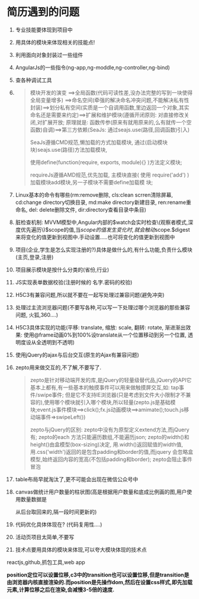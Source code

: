 # 简历遇到的问题

1. 专业技能要体现到项目中
2. 用具体的模块来体现相关的技能点!
3. 利用面向对象封装过一些组件
4. AngularJs的一些指令\(ng-app,ng-moddle,ng-controller,ng-bind\)
5. 查各种调试工具
6. > 模块开发的演变 ==&gt;全局函数\(代码可读性差,没办法完整的写到一块使得全局变量增多\) ==&gt;命名空间\(牵强的解决命名冲突问题,不能解决私有性封装\)==&gt;划分私有空间\(实质是一个自调用函数,里边返回一个对象,其实命名还是需要来约定\)==&gt;扩展和维护模块\(遵循开闭原则: 对直接修改关闭,对扩展开放; 原理就是: 函数传参\(原来有就用原来的,么有就传一个空函数\)自调\)==&gt;第三方依赖\(SeaJs: 通过seajs.use\(路径,回调函数\)引入\)
   >
   > SeaJs遵循CMD规范,懒加载的方式加载模块, 通过\(启动模块 块\)seajs.use\(路径\)方法加载模块,
   >
   > 使用define\(function\(require, exports, module\){} \)方法定义模块;
   >
   > requireJs遵循AMD规范,优先加载, 主模块直接\( 使用 require\('add'\) \)加载模块add模块,另一子模块不需要define加载模 块;
7. Linux基本的命令有哪些\(rm:remove删除, cls:clean scrren清除屏幕, cd:change directory切换目录, md:make directory新建目录, ren:rename重命名, del: delete删除文件, dir:directory查看目录中条目\)
8. 脏检查机制: MVVM模型中,Angular内部的$watch会实时检查\(观察者模式,深度优先遍历\)$scope的值,当$scope的值发生变化时,就会触动$scope.$digest来将变化的值更新到视图中.手动设置.....也可将变化的值更新到视图中
9. 项目\(企业,学生是怎么实现注册的?\)具体是做什么的,有什么功能,负责什么模块\(主页,登录,注册\)
10. 项目展示模块是按什么分类的\(省份,行业\)
11. JS实现表单数据校验\(注册时候的 名字.密码的校验\)
12. H5C3有兼容问题,所以就不要在一起写处理过兼容问题\(避免冲突\)
13. 处理过主流浏览器问题\(不要写各种,可以写一下处理过哪个浏览器的那些兼容问题, 火狐,360....\)
14. H5C3具体实现的功能\(平移: translate, 缩放: scale, 翻转: rotate, 渐进渐出效果: 使用@frame动画0%到100%设translate从一个位置移动到另一个位置, 透明度设从全透明到不透明\)
15. 使用jQuery的ajax与后台交互\(原生的Ajax有兼容问题\)
16. zepto用来做交互的,不了解,不要写了.

    > zepto是针对移动端开发的库,是jQuery的轻量级替代品,jQuery的API它基本上都有,有一些基本的触摸事件可以用来做触摸屏交互,如: tap事件/swipe事件; 但是它不支持IE浏览器\(只是考虑到文件大小限制才不兼容的\),使用哪个模块就引入哪个模块,所以轻量\(zepto.js是基础模块;event.js事件模块==&gt;click\(\);fx.js动画模块==&gt;amimate\(\);touch.js移动端事件=&gt;swipeLeft\(\)\)
    >
    > zepto与jQuery的区别: zepto中没有为原型定义extend方法,而jQuery有; zepto的each 方法只能遍历数组,不能遍历json; zepto的width\(\)和height\(\)由盒模型\(box-sizing\)决定, 用.width\(\)返回赋值的width值,用.css\('width'\)返回的是包含padding和border的值,而jquery 会忽略盒模型,始终返回内容的宽高\(不包括padding和border\); zepto会阻止事件冒泡

17. table布局早就淘汰了,更不可能会出现在微信公众号中
18. canvas做统计用户数量的柱状图\(高是根据用户数量和底成比例画的图,用户使用数量数据是

    从后台取回来的,隔一段时间更新的\)

19. 代码优化具体体现在? \(代码复用性....\)
20. 活动页项目太简单,不要写
21. 技术点要用具体的模块来体现,可以夸大模块体现的技术点

reactjs,github,抓包工具,web app

 **position定位可以设置位移,c3中的transition也可以设置位移,但是transition是由浏览器内核直接渲染的.而position是先操作dom,然后在设置css样式,即先加载元素,计算位移之后在渲染,会减慢3-5倍的速度.** 

